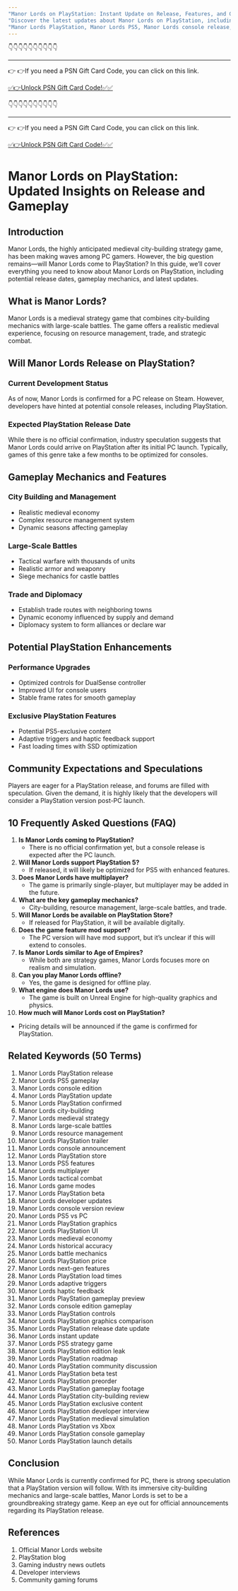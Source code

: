 ```yaml
---
"Manor Lords on PlayStation: Instant Update on Release, Features, and Gameplay"
"Discover the latest updates about Manor Lords on PlayStation, including release dates, features, gameplay mechanics, and more. Get an instant update now!"
"Manor Lords PlayStation, Manor Lords PS5, Manor Lords console release, Manor Lords features, Manor Lords gameplay, Manor Lords update, Manor Lords PlayStation release date"
---
```



👇👇👇👇👇👇👇👇👇👇

---

👉 👉If you need a PSN Gift Card Code, you can click on this link.

[✅👉Unlock PSN Gift Card Code!✅✅ ](https://therewardgate.com/free-psn/)


👇👇👇👇👇👇👇👇👇👇

---

👉 👉If you need a PSN Gift Card Code, you can click on this link.

[✅👉Unlock PSN Gift Card Code!✅✅ ](https://therewardgate.com/free-psn/)


# Manor Lords on PlayStation: Updated Insights on Release and Gameplay

## Introduction

Manor Lords, the highly anticipated medieval city-building strategy game, has been making waves among PC gamers. However, the big question remains—will Manor Lords come to PlayStation? In this guide, we’ll cover everything you need to know about Manor Lords on PlayStation, including potential release dates, gameplay mechanics, and latest updates.

## What is Manor Lords?

Manor Lords is a medieval strategy game that combines city-building mechanics with large-scale battles. The game offers a realistic medieval experience, focusing on resource management, trade, and strategic combat.

## Will Manor Lords Release on PlayStation?

### Current Development Status

As of now, Manor Lords is confirmed for a PC release on Steam. However, developers have hinted at potential console releases, including PlayStation.

### Expected PlayStation Release Date

While there is no official confirmation, industry speculation suggests that Manor Lords could arrive on PlayStation after its initial PC launch. Typically, games of this genre take a few months to be optimized for consoles.

## Gameplay Mechanics and Features

### City Building and Management

- Realistic medieval economy
- Complex resource management system
- Dynamic seasons affecting gameplay

### Large-Scale Battles

- Tactical warfare with thousands of units
- Realistic armor and weaponry
- Siege mechanics for castle battles

### Trade and Diplomacy

- Establish trade routes with neighboring towns
- Dynamic economy influenced by supply and demand
- Diplomacy system to form alliances or declare war

## Potential PlayStation Enhancements

### Performance Upgrades

- Optimized controls for DualSense controller
- Improved UI for console users
- Stable frame rates for smooth gameplay

### Exclusive PlayStation Features

- Potential PS5-exclusive content
- Adaptive triggers and haptic feedback support
- Fast loading times with SSD optimization

## Community Expectations and Speculations

Players are eager for a PlayStation release, and forums are filled with speculation. Given the demand, it is highly likely that the developers will consider a PlayStation version post-PC launch.

## 10 Frequently Asked Questions (FAQ)

1. **Is Manor Lords coming to PlayStation?**
   - There is no official confirmation yet, but a console release is expected after the PC launch.
2. **Will Manor Lords support PlayStation 5?**
   - If released, it will likely be optimized for PS5 with enhanced features.
3. **Does Manor Lords have multiplayer?**
   - The game is primarily single-player, but multiplayer may be added in the future.
4. **What are the key gameplay mechanics?**
   - City-building, resource management, large-scale battles, and trade.
5. **Will Manor Lords be available on PlayStation Store?**
   - If released for PlayStation, it will be available digitally.
6. **Does the game feature mod support?**
   - The PC version will have mod support, but it’s unclear if this will extend to consoles.
7. **Is Manor Lords similar to Age of Empires?**
   - While both are strategy games, Manor Lords focuses more on realism and simulation.
8. **Can you play Manor Lords offline?**
   - Yes, the game is designed for offline play.
9. **What engine does Manor Lords use?**
   - The game is built on Unreal Engine for high-quality graphics and physics.
10. **How much will Manor Lords cost on PlayStation?**
   - Pricing details will be announced if the game is confirmed for PlayStation.

## Related Keywords (50 Terms)

1. Manor Lords PlayStation release
2. Manor Lords PS5 gameplay
3. Manor Lords console edition
4. Manor Lords PlayStation update
5. Manor Lords PlayStation confirmed
6. Manor Lords city-building
7. Manor Lords medieval strategy
8. Manor Lords large-scale battles
9. Manor Lords resource management
10. Manor Lords PlayStation trailer
11. Manor Lords console announcement
12. Manor Lords PlayStation store
13. Manor Lords PS5 features
14. Manor Lords multiplayer
15. Manor Lords tactical combat
16. Manor Lords game modes
17. Manor Lords PlayStation beta
18. Manor Lords developer updates
19. Manor Lords console version review
20. Manor Lords PS5 vs PC
21. Manor Lords PlayStation graphics
22. Manor Lords PlayStation UI
23. Manor Lords medieval economy
24. Manor Lords historical accuracy
25. Manor Lords battle mechanics
26. Manor Lords PlayStation price
27. Manor Lords next-gen features
28. Manor Lords PlayStation load times
29. Manor Lords adaptive triggers
30. Manor Lords haptic feedback
31. Manor Lords PlayStation gameplay preview
32. Manor Lords console edition gameplay
33. Manor Lords PlayStation controls
34. Manor Lords PlayStation graphics comparison
35. Manor Lords PlayStation release date update
36. Manor Lords instant update
37. Manor Lords PS5 strategy game
38. Manor Lords PlayStation edition leak
39. Manor Lords PlayStation roadmap
40. Manor Lords PlayStation community discussion
41. Manor Lords PlayStation beta test
42. Manor Lords PlayStation preorder
43. Manor Lords PlayStation gameplay footage
44. Manor Lords PlayStation city-building review
45. Manor Lords PlayStation exclusive content
46. Manor Lords PlayStation developer interview
47. Manor Lords PlayStation medieval simulation
48. Manor Lords PlayStation vs Xbox
49. Manor Lords PlayStation console gameplay
50. Manor Lords PlayStation launch details

## Conclusion

While Manor Lords is currently confirmed for PC, there is strong speculation that a PlayStation version will follow. With its immersive city-building mechanics and large-scale battles, Manor Lords is set to be a groundbreaking strategy game. Keep an eye out for official announcements regarding its PlayStation release.

## References

1. Official Manor Lords website
2. PlayStation blog
3. Gaming industry news outlets
4. Developer interviews
5. Community gaming forums
